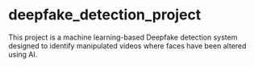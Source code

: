 # deepfake_detection_project
This project is a machine learning-based Deepfake detection system designed to identify manipulated videos where faces have been altered using AI.
